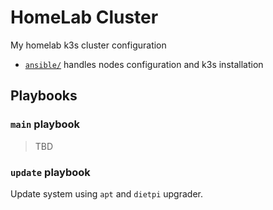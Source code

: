 # HomeLab Cluster

My homelab k3s cluster configuration

- [`ansible/`](./ansible/) handles nodes configuration and k3s installation

## Playbooks

### `main` playbook

> TBD

### `update` playbook

Update system using `apt` and `dietpi` upgrader.
